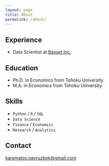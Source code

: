 ```yaml
---
layout: page
title: About
permalink: /about/
---
```


## Experience

* Data Scientist at [Basset Inc.](https://basset.ai/)

## Education

* Ph.D. in Economics from Tohoku University.
* M.A. in Economics from Tohoku University.

## Skills

* `Python` / `R` / `SQL`
* `Data Science`
* `Finance` / `Economics`
* `Research` / `Analytics`

## Contact

[karamatov.navruzbek@gmail.com](mailto:karamatov.navruzbek@gmail.com)
